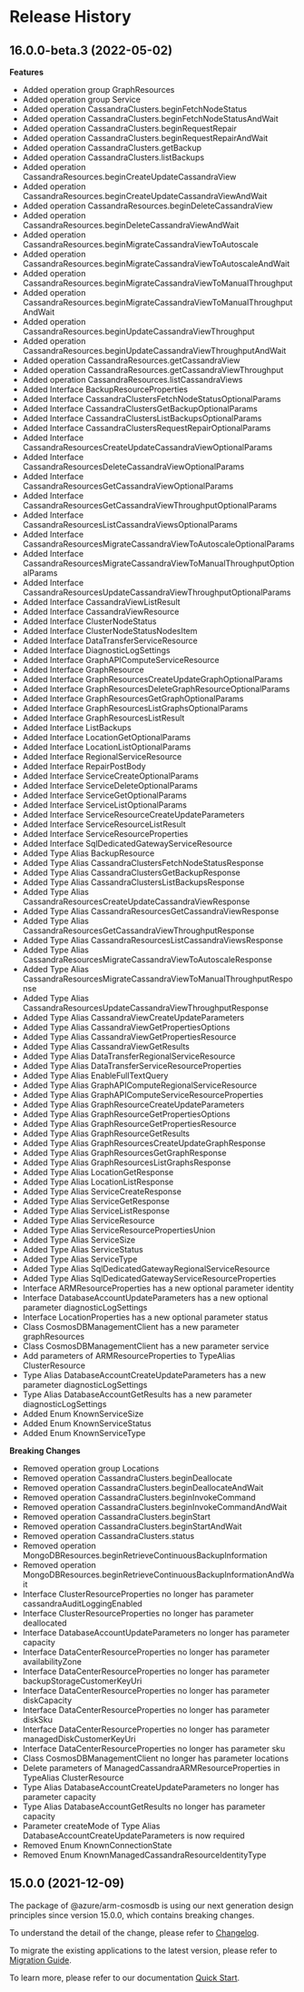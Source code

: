 # Release History
    
## 16.0.0-beta.3 (2022-05-02)
    
**Features**

  - Added operation group GraphResources
  - Added operation group Service
  - Added operation CassandraClusters.beginFetchNodeStatus
  - Added operation CassandraClusters.beginFetchNodeStatusAndWait
  - Added operation CassandraClusters.beginRequestRepair
  - Added operation CassandraClusters.beginRequestRepairAndWait
  - Added operation CassandraClusters.getBackup
  - Added operation CassandraClusters.listBackups
  - Added operation CassandraResources.beginCreateUpdateCassandraView
  - Added operation CassandraResources.beginCreateUpdateCassandraViewAndWait
  - Added operation CassandraResources.beginDeleteCassandraView
  - Added operation CassandraResources.beginDeleteCassandraViewAndWait
  - Added operation CassandraResources.beginMigrateCassandraViewToAutoscale
  - Added operation CassandraResources.beginMigrateCassandraViewToAutoscaleAndWait
  - Added operation CassandraResources.beginMigrateCassandraViewToManualThroughput
  - Added operation CassandraResources.beginMigrateCassandraViewToManualThroughputAndWait
  - Added operation CassandraResources.beginUpdateCassandraViewThroughput
  - Added operation CassandraResources.beginUpdateCassandraViewThroughputAndWait
  - Added operation CassandraResources.getCassandraView
  - Added operation CassandraResources.getCassandraViewThroughput
  - Added operation CassandraResources.listCassandraViews
  - Added Interface BackupResourceProperties
  - Added Interface CassandraClustersFetchNodeStatusOptionalParams
  - Added Interface CassandraClustersGetBackupOptionalParams
  - Added Interface CassandraClustersListBackupsOptionalParams
  - Added Interface CassandraClustersRequestRepairOptionalParams
  - Added Interface CassandraResourcesCreateUpdateCassandraViewOptionalParams
  - Added Interface CassandraResourcesDeleteCassandraViewOptionalParams
  - Added Interface CassandraResourcesGetCassandraViewOptionalParams
  - Added Interface CassandraResourcesGetCassandraViewThroughputOptionalParams
  - Added Interface CassandraResourcesListCassandraViewsOptionalParams
  - Added Interface CassandraResourcesMigrateCassandraViewToAutoscaleOptionalParams
  - Added Interface CassandraResourcesMigrateCassandraViewToManualThroughputOptionalParams
  - Added Interface CassandraResourcesUpdateCassandraViewThroughputOptionalParams
  - Added Interface CassandraViewListResult
  - Added Interface CassandraViewResource
  - Added Interface ClusterNodeStatus
  - Added Interface ClusterNodeStatusNodesItem
  - Added Interface DataTransferServiceResource
  - Added Interface DiagnosticLogSettings
  - Added Interface GraphAPIComputeServiceResource
  - Added Interface GraphResource
  - Added Interface GraphResourcesCreateUpdateGraphOptionalParams
  - Added Interface GraphResourcesDeleteGraphResourceOptionalParams
  - Added Interface GraphResourcesGetGraphOptionalParams
  - Added Interface GraphResourcesListGraphsOptionalParams
  - Added Interface GraphResourcesListResult
  - Added Interface ListBackups
  - Added Interface LocationGetOptionalParams
  - Added Interface LocationListOptionalParams
  - Added Interface RegionalServiceResource
  - Added Interface RepairPostBody
  - Added Interface ServiceCreateOptionalParams
  - Added Interface ServiceDeleteOptionalParams
  - Added Interface ServiceGetOptionalParams
  - Added Interface ServiceListOptionalParams
  - Added Interface ServiceResourceCreateUpdateParameters
  - Added Interface ServiceResourceListResult
  - Added Interface ServiceResourceProperties
  - Added Interface SqlDedicatedGatewayServiceResource
  - Added Type Alias BackupResource
  - Added Type Alias CassandraClustersFetchNodeStatusResponse
  - Added Type Alias CassandraClustersGetBackupResponse
  - Added Type Alias CassandraClustersListBackupsResponse
  - Added Type Alias CassandraResourcesCreateUpdateCassandraViewResponse
  - Added Type Alias CassandraResourcesGetCassandraViewResponse
  - Added Type Alias CassandraResourcesGetCassandraViewThroughputResponse
  - Added Type Alias CassandraResourcesListCassandraViewsResponse
  - Added Type Alias CassandraResourcesMigrateCassandraViewToAutoscaleResponse
  - Added Type Alias CassandraResourcesMigrateCassandraViewToManualThroughputResponse
  - Added Type Alias CassandraResourcesUpdateCassandraViewThroughputResponse
  - Added Type Alias CassandraViewCreateUpdateParameters
  - Added Type Alias CassandraViewGetPropertiesOptions
  - Added Type Alias CassandraViewGetPropertiesResource
  - Added Type Alias CassandraViewGetResults
  - Added Type Alias DataTransferRegionalServiceResource
  - Added Type Alias DataTransferServiceResourceProperties
  - Added Type Alias EnableFullTextQuery
  - Added Type Alias GraphAPIComputeRegionalServiceResource
  - Added Type Alias GraphAPIComputeServiceResourceProperties
  - Added Type Alias GraphResourceCreateUpdateParameters
  - Added Type Alias GraphResourceGetPropertiesOptions
  - Added Type Alias GraphResourceGetPropertiesResource
  - Added Type Alias GraphResourceGetResults
  - Added Type Alias GraphResourcesCreateUpdateGraphResponse
  - Added Type Alias GraphResourcesGetGraphResponse
  - Added Type Alias GraphResourcesListGraphsResponse
  - Added Type Alias LocationGetResponse
  - Added Type Alias LocationListResponse
  - Added Type Alias ServiceCreateResponse
  - Added Type Alias ServiceGetResponse
  - Added Type Alias ServiceListResponse
  - Added Type Alias ServiceResource
  - Added Type Alias ServiceResourcePropertiesUnion
  - Added Type Alias ServiceSize
  - Added Type Alias ServiceStatus
  - Added Type Alias ServiceType
  - Added Type Alias SqlDedicatedGatewayRegionalServiceResource
  - Added Type Alias SqlDedicatedGatewayServiceResourceProperties
  - Interface ARMResourceProperties has a new optional parameter identity
  - Interface DatabaseAccountUpdateParameters has a new optional parameter diagnosticLogSettings
  - Interface LocationProperties has a new optional parameter status
  - Class CosmosDBManagementClient has a new parameter graphResources
  - Class CosmosDBManagementClient has a new parameter service
  - Add parameters of ARMResourceProperties to TypeAlias ClusterResource
  - Type Alias DatabaseAccountCreateUpdateParameters has a new parameter diagnosticLogSettings
  - Type Alias DatabaseAccountGetResults has a new parameter diagnosticLogSettings
  - Added Enum KnownServiceSize
  - Added Enum KnownServiceStatus
  - Added Enum KnownServiceType

**Breaking Changes**

  - Removed operation group Locations
  - Removed operation CassandraClusters.beginDeallocate
  - Removed operation CassandraClusters.beginDeallocateAndWait
  - Removed operation CassandraClusters.beginInvokeCommand
  - Removed operation CassandraClusters.beginInvokeCommandAndWait
  - Removed operation CassandraClusters.beginStart
  - Removed operation CassandraClusters.beginStartAndWait
  - Removed operation CassandraClusters.status
  - Removed operation MongoDBResources.beginRetrieveContinuousBackupInformation
  - Removed operation MongoDBResources.beginRetrieveContinuousBackupInformationAndWait
  - Interface ClusterResourceProperties no longer has parameter cassandraAuditLoggingEnabled
  - Interface ClusterResourceProperties no longer has parameter deallocated
  - Interface DatabaseAccountUpdateParameters no longer has parameter capacity
  - Interface DataCenterResourceProperties no longer has parameter availabilityZone
  - Interface DataCenterResourceProperties no longer has parameter backupStorageCustomerKeyUri
  - Interface DataCenterResourceProperties no longer has parameter diskCapacity
  - Interface DataCenterResourceProperties no longer has parameter diskSku
  - Interface DataCenterResourceProperties no longer has parameter managedDiskCustomerKeyUri
  - Interface DataCenterResourceProperties no longer has parameter sku
  - Class CosmosDBManagementClient no longer has parameter locations
  - Delete parameters of ManagedCassandraARMResourceProperties in TypeAlias ClusterResource
  - Type Alias DatabaseAccountCreateUpdateParameters no longer has parameter capacity
  - Type Alias DatabaseAccountGetResults no longer has parameter capacity
  - Parameter createMode of Type Alias DatabaseAccountCreateUpdateParameters is now required
  - Removed Enum KnownConnectionState
  - Removed Enum KnownManagedCassandraResourceIdentityType
    
    
## 15.0.0 (2021-12-09)

The package of @azure/arm-cosmosdb is using our next generation design principles since version 15.0.0, which contains breaking changes.

To understand the detail of the change, please refer to [Changelog](https://aka.ms/js-track2-changelog).

To migrate the existing applications to the latest version, please refer to [Migration Guide](https://aka.ms/js-track2-migration-guide).

To learn more, please refer to our documentation [Quick Start](https://aka.ms/js-track2-quickstart).
